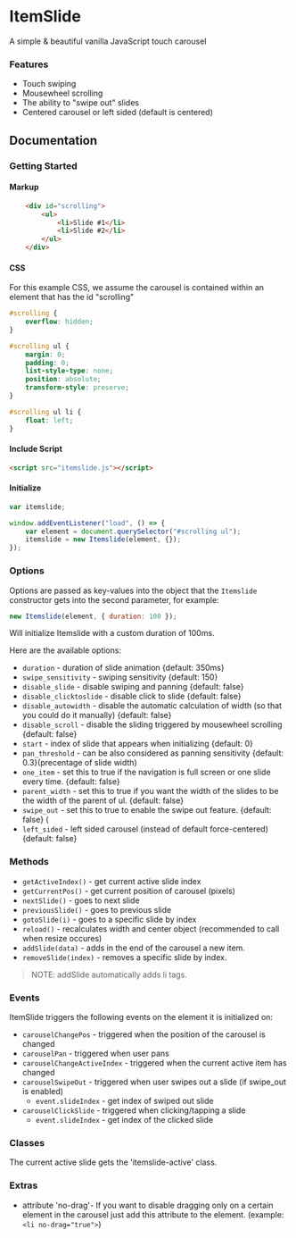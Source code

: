 # ItemSlide

A simple & beautiful vanilla JavaScript touch carousel

### Features
- Touch swiping
- Mousewheel scrolling
- The ability to "swipe out" slides
- Centered carousel or left sided (default is centered)

## Documentation

### Getting Started

#### Markup
```html
    <div id="scrolling">
        <ul>
            <li>Slide #1</li>
            <li>Slide #2</li>
        </ul>
    </div>
```

#### CSS

For this example CSS, we assume the carousel is contained within an element that has the id "scrolling"

```css
#scrolling {
    overflow: hidden;
}

#scrolling ul {
    margin: 0;
    padding: 0;
    list-style-type: none;
    position: absolute;
    transform-style: preserve;
}

#scrolling ul li {
    float: left;
}
```

#### Include Script

```html
<script src="itemslide.js"></script>
```

#### Initialize

```js
var itemslide;

window.addEventListener("load", () => {
    var element = document.querySelector("#scrolling ul");
    itemslide = new Itemslide(element, {});
});
```

### Options

Options are passed as key-values into the object that the ```Itemslide``` constructor gets into the second parameter, for example:

```js
new Itemslide(element, { duration: 100 });
```

Will initialize Itemslide with a custom duration of 100ms.

Here are the available options:

- ```duration``` - duration of slide animation {default: 350ms}
- ```swipe_sensitivity``` - swiping sensitivity {default: 150}
- ```disable_slide``` - disable swiping and panning {default: false}
- ```disable_clicktoslide``` - disable click to slide {default: false}
- ```disable_autowidth``` - disable the automatic calculation of width (so that you could do it manually) {default: false}
- ```disable_scroll``` - disable the sliding triggered by mousewheel scrolling {default: false}
- ```start``` - index of slide that appears when initializing {default: 0}
- ```pan_threshold``` - can be also considered as panning sensitivity {default: 0.3}(precentage of slide width)
- ```one_item``` - set this to true if the navigation is full screen or one slide every time. {default: false}
- ```parent_width``` - set this to true if you want the width of the slides to be the width of the parent of ul. {default: false}
- ```swipe_out``` - set this to true to enable the swipe out feature. {default: false} (
- ```left_sided``` - left sided carousel (instead of default force-centered) {default: false}

### Methods

- ```getActiveIndex()``` - get current active slide index
- ```getCurrentPos()``` - get current position of carousel (pixels)
- ```nextSlide()``` - goes to next slide
- ```previousSlide()``` - goes to previous slide
- ```gotoSlide(i)``` - goes to a specific slide by index
- ```reload()``` - recalculates width and center object (recommended to call when resize occures)
- ```addSlide(data)``` - adds in the end of the carousel a new item.
- ```removeSlide(index)``` - removes a specific slide by index.

> NOTE: addSlide automatically adds li tags.

### Events

ItemSlide triggers the following events on the element it is initialized on:

- ```carouselChangePos``` - triggered when the position of the carousel is changed
- ```carouselPan``` - triggered when user pans
- ```carouselChangeActiveIndex``` - triggered when the current active item has changed
- ```carouselSwipeOut``` - triggered when user swipes out a slide (if swipe_out is enabled)
  * ```event.slideIndex``` - get index of swiped out slide
- ```carouselClickSlide``` - triggered when clicking/tapping a slide
  * ```event.slideIndex``` - get index of the clicked slide

### Classes

The current active slide gets the 'itemslide-active' class.

### Extras

- attribute 'no-drag'- If you want to disable dragging only on a certain element in the carousel just add this attribute to the element. (example: ```<li no-drag="true">```)
